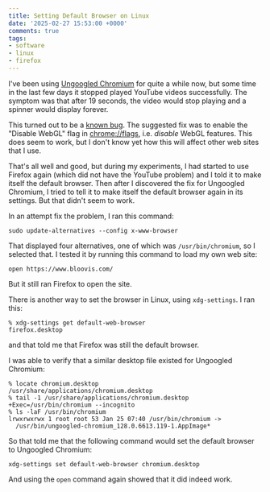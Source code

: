 ```yaml
---
title: Setting Default Browser on Linux
date: '2025-02-27 15:53:00 +0000'
comments: true
tags:
- software
- linux
- firefox
---
```


I've been using [Ungoogled Chromium](https://github.com/ungoogled-software/ungoogled-chromium)
for quite a while now,
but some time in the last few days it stopped played YouTube videos
successfully.  The symptom was that after 19 seconds, the
video would stop playing and a spinner would display forever.
<!--more-->

This turned out to be a [known bug](https://github.com/ungoogled-software/ungoogled-chromium/issues/3012).
The suggested fix was to enable the "Disable WebGL" flag in <chrome://flags>,
i.e. *disable* WebGL features.  This does seem to work, but
I don't know yet how this will affect other web sites that I use.

That's all well and good, but during my experiments,
I had started to use Firefox again (which did not have the YouTube
problem) and I told it to make itself the default
browser.  Then after I discovered the fix for Ungoogled Chromium,
I tried to tell it to make itself the default browser again
in its settings.  But that didn't seem to work.

In an attempt fix the problem, I ran this command:

```
sudo update-alternatives --config x-www-browser
```

That displayed four alternatives, one of which was `/usr/bin/chromium`,
so I selected that.  I tested it by running this command to load
my own web site:

```
open https://www.bloovis.com/
```

But it still ran Firefox to open the site.

There is another way to set the browser in Linux, using
`xdg-settings`.  I ran this:

```
% xdg-settings get default-web-browser
firefox.desktop
```

and that told me that Firefox was still the default browser.

I was able to verify that a similar desktop file existed for Ungoogled Chromium:

```
% locate chromium.desktop
/usr/share/applications/chromium.desktop
% tail -1 /usr/share/applications/chromium.desktop
+Exec=/usr/bin/chromium --incognito
% ls -laF /usr/bin/chromium 
lrwxrwxrwx 1 root root 53 Jan 25 07:40 /usr/bin/chromium ->
  /usr/bin/ungoogled-chromium_128.0.6613.119-1.AppImage*
```

So that told me that the following command would set
the default browser to Ungoogled Chromium:

```
xdg-settings set default-web-browser chromium.desktop
```

And using the `open` command again showed that it did indeed work.



